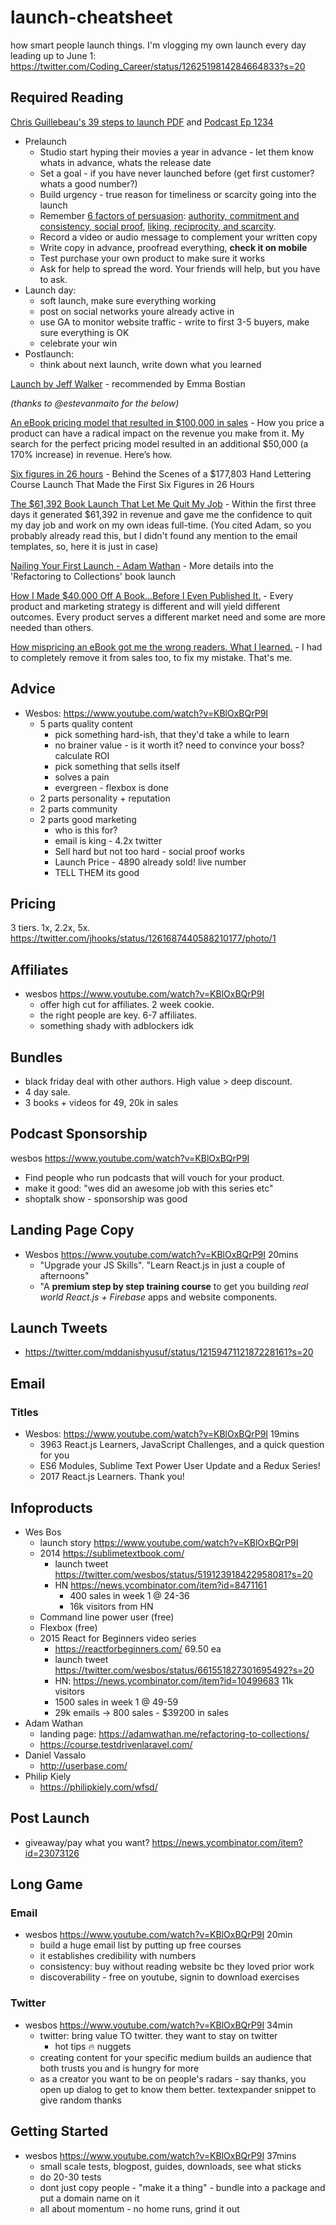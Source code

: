 # launch-cheatsheet

how smart people launch things. I'm vlogging my own launch every day leading up to June 1: https://twitter.com/Coding_Career/status/1262519814284664833?s=20

## Required Reading

[Chris Guillebeau's 39 steps to launch PDF](http://100startup.com/resources/launch-checklist.pdf) and [Podcast Ep 1234](https://sidehustleschool.com/episode/1234/)

- Prelaunch
  - Studio start hyping their movies a year in advance - let them know whats in advance, whats the release date
  - Set a goal - if you have never launched before (get first customer? whats a good number?)
  - Build urgency - true reason for timeliness or scarcity going into the launch
  - Remember [6 factors of persuasion](https://sidehustleschool.com/classroom/#chatra): [authority, commitment and consistency, social proof](https://traffic.megaphone.fm/CAD2380931227.mp3), [liking, reciprocity, and scarcity](https://traffic.megaphone.fm/CAD3368058854.mp3).
  - Record a video or audio message to complement your written copy
  - Write copy in advance, proofread everything, **check it on mobile**
  - Test purchase your own product to make sure it works
  - Ask for help to spread the word. Your friends will help, but you have to ask.
- Launch day:
  - soft launch, make sure everything working
  - post on social networks youre already active in
  - use GA to monitor website traffic - write to first 3-5 buyers, make sure everything is OK
  - celebrate your win
- Postlaunch:
  - think about next launch, write down what you learned
  
[Launch by Jeff Walker](https://www.amazon.com/Launch-Internet-Millionaires-Anything-Business/dp/1630470171) - recommended by Emma Bostian

*(thanks to @estevanmaito for the below)*

[An eBook pricing model that resulted in $100,000 in sales](https://blog.asmartbear.com/selling-ebook.html) - How you price a product can have a radical impact on the revenue you make from it. My search for the perfect pricing model resulted in an additional $50,000 (a 170% increase) in revenue. Here’s how.

[Six figures in 26 hours](https://seanwes.com/podcast/199-behind-the-scenes-of-a-177803-hand-lettering-course-launch-that-made-six-figures-in-26-hours/) - Behind the Scenes of a $177,803 Hand Lettering Course Launch That Made the First Six Figures in 26 Hours

[The $61,392 Book Launch That Let Me Quit My Job](https://adamwathan.me/the-book-launch-that-let-me-quit-my-job/) - Within the first three days it generated $61,392 in revenue and gave me the confidence to quit my day job and work on my own ideas full-time. (You cited Adam, so you probably already read this, but I didn't found any mention to the email templates, so, here it is just in case)

[Nailing Your First Launch - Adam Wathan](https://www.youtube.com/watch?v=ajrDxZRpP9M) - More details into the 'Refactoring to Collections' book launch

[How I Made $40,000 Off A Book…Before I Even Published It.](https://medium.com/@emmabostian/how-i-made-40-000-off-a-book-before-i-even-published-it-4125ac812a94) - Every product and marketing strategy is different and will yield different outcomes. Every product serves a different market need and some are more needed than others.

[How mispricing an eBook got me the wrong readers. What I learned.](https://www.indiehackers.com/post/how-mispricing-an-ebook-got-me-the-wrong-readers-what-i-learned-1db0310083) - I had to completely remove it from sales too, to fix my mistake. That's me.

## Advice

- Wesbos: https://www.youtube.com/watch?v=KBlOxBQrP9I 
  - 5 parts quality content
    - pick something hard-ish, that they'd take a while to learn
    - no brainer value - is it worth it? need to convince your boss? calculate ROI
    - pick something that sells itself
    - solves a pain
    - evergreen - flexbox is done
  - 2 parts personality + reputation
  - 2 parts community
  - 2 parts good marketing
    - who is this for?
    - email is king - 4.2x twitter
    - Sell hard but not too hard - social proof works
    - Launch Price - 4890 already sold! live number
    - TELL THEM its good

## Pricing

3 tiers. 1x, 2.2x, 5x. https://twitter.com/jhooks/status/1261687440588210177/photo/1

## Affiliates

- wesbos https://www.youtube.com/watch?v=KBlOxBQrP9I
  - offer high cut for affiliates. 2 week cookie.
  - the right people are key. 6-7 affiliates.
  - something shady with adblockers idk

## Bundles

- black friday deal with other authors. High value > deep discount.
- 4 day sale.
- 3 books + videos for 49, 20k in sales

## Podcast Sponsorship

wesbos https://www.youtube.com/watch?v=KBlOxBQrP9I

- Find people who run podcasts that will vouch for your product.
- make it good: "wes did an awesome job with this series etc"
- shoptalk show - sponsorship was good
    
## Landing Page Copy

- Wesbos https://www.youtube.com/watch?v=KBlOxBQrP9I 20mins
  - "Upgrade your JS Skills". "Learn React.js in just a couple of afternoons"
  - "A **premium step by step training course** to get you building *real world React.js + Firebase* apps and website components.

## Launch Tweets

- https://twitter.com/mddanishyusuf/status/1215947112187228161?s=20

## Email 

### Titles

- Wesbos: https://www.youtube.com/watch?v=KBlOxBQrP9I  19mins
  - 3963 React.js Learners, JavaScript Challenges, and a quick question for you
  - ES6 Modules, Sublime Text Power User Update and a Redux Series!
  - 2017 React.js Learners. Thank you!

## Infoproducts

- Wes Bos
  - launch story https://www.youtube.com/watch?v=KBlOxBQrP9I
  - 2014 https://sublimetextbook.com/
    - launch tweet https://twitter.com/wesbos/status/519123918422958081?s=20
    - HN https://news.ycombinator.com/item?id=8471161
      - 400 sales in week 1 @ 24-36
      - 16k visitors from HN
  - Command line power user (free)
  - Flexbox (free)
  - 2015 React for Beginners video series
    - https://reactforbeginners.com/ 69.50 ea
    - launch tweet https://twitter.com/wesbos/status/661551827301695492?s=20
    - HN: https://news.ycombinator.com/item?id=10499683 11k visitors
    - 1500 sales in week 1 @ 49-59
    - 29k emails -> 800 sales - $39200 in sales
- Adam Wathan
  - landing page: https://adamwathan.me/refactoring-to-collections/
  - https://course.testdrivenlaravel.com/
- Daniel Vassalo
  - http://userbase.com/
- Philip Kiely
  - https://philipkiely.com/wfsd/
  
  
## Post Launch

- giveaway/pay what you want? https://news.ycombinator.com/item?id=23073126

## Long Game

### Email

- wesbos https://www.youtube.com/watch?v=KBlOxBQrP9I 20min
  - build a huge email list by putting up free courses
  - it establishes credibility with numbers
  - consistency: buy without reading website bc they loved prior work
  - discoverability - free on youtube, signin to download exercises
    
### Twitter
 
- wesbos https://www.youtube.com/watch?v=KBlOxBQrP9I 34min
  - twitter: bring value TO twitter. they want to stay on twitter
    - hot tips :fire: nuggets
  - creating content for your specific medium builds an audience that both trusts you and is hungry for more
  - as a creator you want to be on people's radars - say thanks, you open up dialog to get to know them better. textexpander snippet to give random thanks
  
## Getting Started

- wesbos https://www.youtube.com/watch?v=KBlOxBQrP9I 37mins
  - small scale tests, blogpost, guides, downloads, see what sticks
  - do 20-30 tests
  - dont just copy people - "make it a thing" - bundle into a package and put a domain name on it
  - all about momentum - no home runs, grind it out
